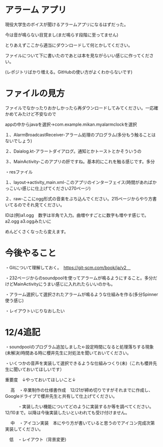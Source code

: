 # アラーム アプリ
現役大学生のボイスが聞けるアラームアプリになるはずだった。

今は音が鳴らない目覚まし(まだ鳴らす段階に至ってません)

とりあえずここから適当にダウンロードして何とかしてください。

ファイルについて下に書いたのであとは本を見ながらいい感じに作ってください。

(レポジトリばかり増える。GitHubの使い方がよくわからないです)

# ファイルの見方

ファイルでなかったりおかしかったら再ダウンロードしてみてください。一応確かめてみたけど不安なので

appの中からjavaを選択→com.example.mikan.myalarmclockを選択

１、AlarmBroadcastReceiver-アラーム処理のプログラム(多分もう触ることはないでしょう)

２、Daialog.kt-アラートダイアログ。通知とかトーストとかそういうの

３、MainActivity-このアプリの肝ですね。基本的にこれを触る感じです。多分

・resファイル

１、layout→activity_main.xml-このアプリのインターフェイス(時間があればかっこいい感じに仕上げてください270ページ)

２、raw-ここにogg形式の音楽をぶち込んでください。215ページからやり方書いてるのでそれ見てください。

IDは(例)a1.ogg　数字は半角で入力。曲増やすごとに数字も増やす感じで。a2.ogg a3.oggみたいに

めんどくさくなったら変えます。
 
 # 今後やること
 ・Gitについて理解しておく。　https://git-scm.com/book/ja/v2　
 
 ・232ページからのsoundpoolを使ってアラームが鳴るようにすること。多分だけどMainActivityにうまい感じに入れれたらいいのかも。
 
 ・アラーム選択して選択されたアラームが鳴るような仕組みを作る(多分Spinner使う感じ)
 
 ・レイアウトいじりなおしたい
 
 # 12/4追記
 
 ・soundpoolのプログラム追加しました←設定時間になると処理落ちする現象(未解決)時間ある時に櫻井先生に対処法を聞いておいてください。
 
 ・いくつかの音声を実装して選択できるような仕組みつくり(未)（これも櫻井先生に聞いておいてほしいです）
 
 重要度　↓やっておいてほしいこと↓　
 
　 高　・卒業制作の仕様書作成　12/21が締め切りですがそれまでに作成し、Googleドライブで櫻井先生と共有して仕上げてください。

　　　・実装したい機能についてどのように実装するか等を調べてください。12/10まで。以降は今後実装したいといわれても受け付けません。

　 中　・アイコン実装　本にやり方が書いていると思うのでアイコン完成次第実装してください。
 
 　低　・レイアウト（背景変更)　
 
 
 
 
